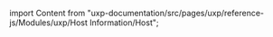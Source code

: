 
import Content from "uxp-documentation/src/pages/uxp/reference-js/Modules/uxp/Host Information/Host";

<Content query="product=xd"/>
